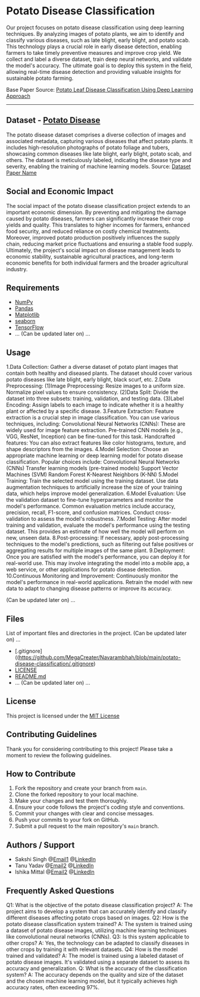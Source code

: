 # Potato Disease Classification
Our project focuses on potato disease classification using deep learning techniques. By analyzing images of potato plants,
 we aim to identify and classify various diseases, such as late blight, early blight, and potato scab. This technology plays 
 a crucial role in early disease detection, enabling farmers to take timely preventive measures and improve crop yield. We collect 
 and label a diverse dataset, train deep neural networks, and validate the model's accuracy. The ultimate goal is to deploy this 
 system in the field, allowing real-time disease detection and providing valuable insights for sustainable potato farming.

Base Paper Source: [Potato Leaf Disease Classification Using Deep Learning Approach](https://ieeexplore.ieee.org/document/9231784)

---

## Dataset - [Potato Disease](https://www.kaggle.com/datasets/arjuntejaswi/plant-village)

The potato disease dataset comprises a diverse collection of images and associated metadata, capturing various diseases that affect potato plants. 
It includes high-resolution photographs of potato foliage and tubers, showcasing common diseases like late blight, early blight, potato scab, and others.
 The dataset is meticulously labeled, indicating the disease type and severity, enabling the training of machine learning models.
Source: [Dataset Paper Name](https://link_to_dataset_paper)

## Social and Economic Impact

The social impact of the potato disease classification project extends to an important economic dimension. By preventing and mitigating the damage
 caused by potato diseases, farmers can significantly increase their crop yields and quality. This translates to higher incomes for farmers, 
 enhanced food security, and reduced reliance on costly chemical treatments. Moreover, improved potato production positively influences the supply chain,
  reducing market price fluctuations and ensuring a stable food supply. Ultimately, the project's social impact on disease management leads to economic stability, 
  sustainable agricultural practices, and long-term economic benefits for both individual farmers and the broader agricultural industry.

## Requirements

- [NumPy](https://numpy.org/)
- [Pandas](https://pandas.pydata.org/)
- [Matplotlib](https://matplotlib.org/)
- [seaborn](https://seaborn.pydata.org/)
- [TensorFlow](https://www.tensorflow.org/)
- ...  (Can be updated later on) ...

## Usage

1.Data Collection:
Gather a diverse dataset of potato plant images that contain both healthy and diseased plants. The dataset should cover various potato diseases like late blight, early blight, black scurf, etc.
2.Data Preprocessing:
    (1)Image Preprocessing:
             Resize images to a uniform size.
             Normalize pixel values to ensure consistency.
    (2)Data Split:
             Divide the dataset into three subsets: training, validation, and testing data.
    (3)Label Encoding:
             Assign labels to each image to indicate whether it is a healthy plant or affected by a specific disease.
3.Feature Extraction:
Feature extraction is a crucial step in image classification. You can use various techniques, including:
Convolutional Neural Networks (CNNs): These are widely used for image feature extraction. Pre-trained CNN models (e.g., VGG, ResNet, Inception) can be fine-tuned for this task.
Handcrafted features: You can also extract features like color histograms, texture, and shape descriptors from the images.
4.Model Selection:
Choose an appropriate machine learning or deep learning model for potato disease classification. Popular choices include:
Convolutional Neural Networks (CNNs)
Transfer learning models (pre-trained models)
Support Vector Machines (SVM)
Random Forest
K-Nearest Neighbors (K-NN)
5.Model Training:
Train the selected model using the training dataset.
Use data augmentation techniques to artificially increase the size of your training data, which helps improve model generalization.
6.Model Evaluation:
Use the validation dataset to fine-tune hyperparameters and monitor the model's performance.
Common evaluation metrics include accuracy, precision, recall, F1-score, and confusion matrices.
Conduct cross-validation to assess the model's robustness.
7.Model Testing:
After model training and validation, evaluate the model's performance using the testing dataset. This provides an estimate of how well the model will perform on new, unseen data.
8.Post-processing:
If necessary, apply post-processing techniques to the model's predictions, such as filtering out false positives or aggregating results for multiple images of the same plant.
9.Deployment:
Once you are satisfied with the model's performance, you can deploy it for real-world use. This may involve integrating the model into a mobile app, a web service, or other applications for potato disease detection.
10.Continuous Monitoring and Improvement:
Continuously monitor the model's performance in real-world applications.
Retrain the model with new data to adapt to changing disease patterns or improve its accuracy.

 (Can be updated later on) ...

## Files

List of important files and directories in the project. (Can be updated later on) ...

- [.gitignore]((https://github.com/MegaCreater/Navarambhah/blob/main/potato-disease-classification/.gitignore)
- [LICENSE](https://github.com/MegaCreater/Navarambhah/blob/main/potato-disease-classification/LICENSE)
- [README.md](https://github.com/MegaCreater/Navarambhah/blob/main/potato-disease-classification/README.md)
- ...  (Can be updated later on) ...

## License

This project is licensed under the [MIT License](https://github.com/MegaCreater/Navarambhah/blob/main/potato-disease-classification/LICENSE)


## Contributing Guidelines

Thank you for considering contributing to this project! Please take a moment to review the following guidelines.

## How to Contribute

1. Fork the repository and create your branch from `main`.
2. Clone the forked repository to your local machine.
3. Make your changes and test them thoroughly.
4. Ensure your code follows the project's coding style and conventions.
5. Commit your changes with clear and concise messages.
6. Push your commits to your fork on GitHub.
7. Submit a pull request to the main repository's `main` branch.

## Authors / Support 

- Sakshi Singh  @[Email1](sakshusingh21@gmail.com) @[LinkedIn](linkedin.com/in/sakshi-singh2)
- Tanu Yadav @[Email2](tusharyadav7455@gmail.com) @[LinkedIn](linkedin.com/in/tanu-yadav08)
- Ishika Mittal @[Email2](mittalishika03@gmail.com) @[LinkedIn](linkedin.com/in/ishika-mittal-) 

## Frequently Asked Questions

Q1: What is the objective of the potato disease classification project?
A: The project aims to develop a system that can accurately identify and classify different diseases affecting potato crops based on images.
Q2: How is the potato disease classification system trained?
A: The system is trained using a dataset of potato disease images, utilizing machine learning techniques like convolutional neural networks (CNNs).
Q3: Is this system applicable to other crops?
A: Yes, the technology can be adapted to classify diseases in other crops by training it with relevant datasets.
Q4: How is the model trained and validated?
A: The model is trained using a labeled dataset of potato disease images. It's validated using a separate dataset to assess its accuracy and generalization.
Q: What is the accuracy of the classification system?
A: The accuracy depends on the quality and size of the dataset and the chosen machine learning model, but it typically achieves high accuracy rates, often exceeding 97%.


